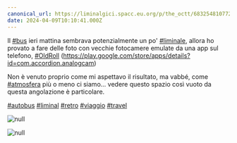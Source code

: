 ```yaml
---
canonical_url: https://liminalgici.spacc.eu.org/p/the_octt/683254810772482578
date: 2024-04-09T10:10:41.000Z
---
```

Il <a href="https://liminalgici.spacc.eu.org/discover/tags/bus?src=hash" title="#bus" class="u-url hashtag" rel="external nofollow noopener">#bus</a> ieri mattina sembrava potenzialmente un po' <a href="https://liminalgici.spacc.eu.org/discover/tags/liminale?src=hash" title="#liminale" class="u-url hashtag" rel="external nofollow noopener">#liminale</a>, allora ho provato a fare delle foto con vecchie fotocamere emulate da una app sul telefono, <a href="https://liminalgici.spacc.eu.org/discover/tags/OldRoll?src=hash" title="#OldRoll" class="u-url hashtag" rel="external nofollow noopener">#OldRoll</a> (<a href="https://play.google.com/store/apps/details?id=com.accordion.analogcam" rel="external nofollow noopener">https://play.google.com/store/apps/details?id=com.accordion.analogcam</a>)

Non è venuto proprio come mi aspettavo il risultato, ma vabbé, come <a href="https://liminalgici.spacc.eu.org/discover/tags/atmosfera?src=hash" title="#atmosfera" class="u-url hashtag" rel="external nofollow noopener">#atmosfera</a> più o meno ci siamo... vedere questo spazio così vuoto da questa angolazione è particolare.

<a href="https://liminalgici.spacc.eu.org/discover/tags/autobus?src=hash" title="#autobus" class="u-url hashtag" rel="external nofollow noopener">#autobus</a> <a href="https://liminalgici.spacc.eu.org/discover/tags/liminal?src=hash" title="#liminal" class="u-url hashtag" rel="external nofollow noopener">#liminal</a> <a href="https://liminalgici.spacc.eu.org/discover/tags/retro?src=hash" title="#retro" class="u-url hashtag" rel="external nofollow noopener">#retro</a> <a href="https://liminalgici.spacc.eu.org/discover/tags/viaggio?src=hash" title="#viaggio" class="u-url hashtag" rel="external nofollow noopener">#viaggio</a> <a href="https://liminalgici.spacc.eu.org/discover/tags/travel?src=hash" title="#travel" class="u-url hashtag" rel="external nofollow noopener">#travel</a>

![null](https://liminalgici.spacc.eu.org/storage/m/_v2/664033260845064193/c6a394f69-21cf85/2QUqboKXzSgR/954s5ofqH87hGZ4V45Xo0ZoCmKmi4kIJeEN4TrVK.jpg)

![null](https://liminalgici.spacc.eu.org/storage/m/_v2/664033260845064193/c6a394f69-21cf85/QXbAm3LuAaj0/aoKNIc11jErPFK69TQs9wdfzyr2vcyjVgC367KOv.jpg)
